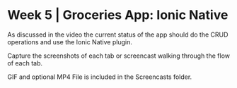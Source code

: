 # Week 5 | Groceries App: Ionic Native

<p>As discussed in the video the current status of the app should do the CRUD operations and use the Ionic Native plugin.</p>

<p>Capture the screenshots of each tab or screencast walking through the flow of each tab.</p>

GIF and optional MP4 File is included in the Screencasts folder.
